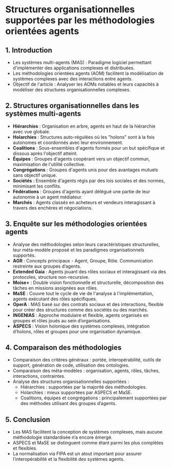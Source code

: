 # Structures organisationnelles supportées par les méthodologies orientées agents

## 1. Introduction
- Les systèmes multi-agents (MAS) : Paradigme logiciel permettant d'implémenter des applications complexes et distribuées.
- Les méthodologies orientées agents (AOM) facilitent la modélisation de systèmes complexes avec des interactions entre agents.
- Objectif de l'article : Analyser les AOMs notables et leurs capacités à modéliser des structures organisationnelles complexes.

## 2. Structures organisationnelles dans les systèmes multi-agents
- **Hiérarchies** : Organisation en arbre, agents en haut de la hiérarchie avec vue globale.
- **Holarchies** : Structures auto-régulées où les "holons" sont à la fois autonomes et coordonnés avec leur environnement.
- **Coalitions** : Sous-ensembles d'agents formés pour un but spécifique et dissous après l'objectif atteint.
- **Équipes** : Groupes d'agents coopérant vers un objectif commun, maximisation de l'utilité collective.
- **Congrégations** : Groupes d'agents unis pour des avantages mutuels sans objectif unique.
- **Sociétés** : Ensemble d'agents régis par des lois sociales et des normes, minimisant les conflits.
- **Fédérations** : Groupes d'agents ayant délégué une partie de leur autonomie à un agent médiateur.
- **Marchés** : Agents classés en acheteurs et vendeurs interagissant à travers des enchères et négociations.

## 3. Enquête sur les méthodologies orientées agents
- Analyse des méthodologies selon leurs caractéristiques structurelles, leur méta-modèle proposé et les paradigmes organisationnels supportés.
- **AGR** : Concepts principaux - Agent, Groupe, Rôle. Communication restreinte aux groupes d’agents.
- **Extended Gaia** : Agents jouant des rôles sociaux et interagissant via des protocoles, structure non-recursive.
- **Moise+** : Double vision fonctionnelle et structurelle, décomposition des tâches en missions assignées aux rôles.
- **MaSE** : Couvre tout le cycle de vie de l'analyse à l'implémentation, agents exécutant des rôles spécifiques.
- **OperA** : MAS basé sur des contrats sociaux et des interactions, flexible pour créer des structures comme des sociétés ou des marchés.
- **INGENIAS** : Approche modulaire et flexible, agents organisés en groupes et rôles joués au sein d’organisations.
- **ASPECS** : Vision holonique des systèmes complexes, intégration d’holons, rôles et groupes pour une organisation dynamique.

## 4. Comparaison des méthodologies
- Comparaison des critères généraux : portée, interopérabilité, outils de support, génération de code, utilisation des ontologies.
- Comparaison des méta-modèles : organisation, agents, rôles, tâches, interactions, contraintes.
- Analyse des structures organisationnelles supportées : 
  - Hiérarchies : supportées par la majorité des méthodologies.
  - Holarchies : mieux supportées par ASPECS et MaSE.
  - Coalitions, équipes et congrégations : principalement supportées par des méthodes utilisant des groupes d’agents.

## 5. Conclusion
- Les MAS facilitent la conception de systèmes complexes, mais aucune méthodologie standardisée n’a encore émergé.
- ASPECS et MaSE se distinguent comme étant parmi les plus complètes et flexibles.
- La normalisation via FIPA est un atout important pour assurer l’interopérabilité et la flexibilité des systèmes agents.
